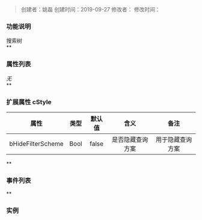 > 创建者：姚磊
> 创建时间：2019-09-27
> 修改者：
> 修改时间：


<a name="Xe60Z"></a>
### **功能说明**
搜索树<br />**
<a name="J0shL"></a>
### **属性列表**
_无_<br />**
<a name="zD1eV"></a>
### 扩展属性 cStyle
| **属性** | **类型** | **默认值** | **含义** | **备注** |
| :---: | :---: | :---: | :---: | :---: |
| bHideFilterScheme | Bool | false | 是否隐藏查询方案 | 用于隐藏查询方案 |

**
<a name="gvqSo"></a>
### **事件列表**
**
<a name="bKkHe"></a>
### 实例